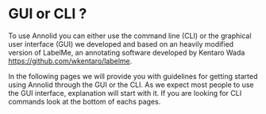# GUI or CLI ?

To use Annolid you can either use the command line (CLI) or the graphical user interface (GUI) we developed and based on an heavily modified version of LabelMe, an annotating software developed by Kentaro Wada https://github.com/wkentaro/labelme.

In the following pages we will provide you with guidelines for getting started using Annolid through the GUI or the CLI. As we expect most people to use the GUI interface, explanation will start with it. If you are looking for CLI commands look at the bottom of eachs pages.  
